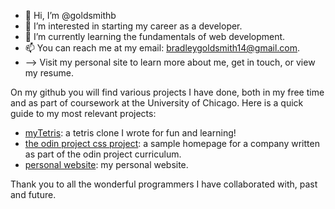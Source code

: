 - 👋 Hi, I’m @goldsmithb
- 👀 I’m interested in starting my career as a developer.
- 🌱 I’m currently learning the fundamentals of web development.
- 📫 You can reach me at my email: bradleygoldsmith14@gmail.com.
- --> Visit my personal site to learn more about me, get in touch, or view my resume.

On my github you will find various projects I have done, both in my free time and as part of coursework at the University of Chicago.
Here is a quick guide to my most relevant projects:
* [myTetris](https://github.com/goldsmithb/myTetris): a tetris clone I wrote for fun and learning!
* [the odin project css project](https://github.com/goldsmithb/css-foundations-project): a sample homepage for a company written as part of the odin project curriculum.
* [personal website](https://github.com/goldsmithb/personal_site): my personal website.

Thank you to all the wonderful programmers I have collaborated with, past and future. 

<!---
goldsmithb/goldsmithb is a ✨ special ✨ repository because its `README.md` (this file) appears on your GitHub profile.
You can click the Preview link to take a look at your changes.
--->
